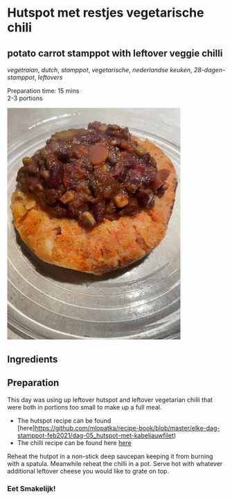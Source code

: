 # Hutspot met restjes vegetarische chili
## potato carrot stamppot with leftover veggie chilli
_vegetraian_, _dutch_, _stamppot_, _vegetarische_, _nederlandse keuken_, _28-dagen-stamppot_, _leftovers_

Preparation time: 15 mins  
2-3 portions  

<img src="images/dag-02_hutspot-met-groentenchilli.JPG" width="400">  

## Ingredients

## Preparation
This day was using up leftover hutspot and leftover vegetarian chilli that were both in portions too small to make up a full meal.  
* The hutspot recipe can be found [here]https://github.com/mlopatka/recipe-book/blob/master/elke-dag-stamppot-feb2021/dag-05_hutspot-met-kabeljauwfilet)
* The chilli recipe can be found here [here](https://github.com/mlopatka/recipe-book/blob/master/elke-dag-stamppot-feb2021/dag-02_hutspot-met-groentenchili.md)

Reheat the hutpot in a non-stick deep saucepan keeping it from burning with a spatula. Meanwhile reheat the chilli in a pot. Serve hot with whatever additional leftover cheese you would like to grate on top.

### Eet Smakelijk!
